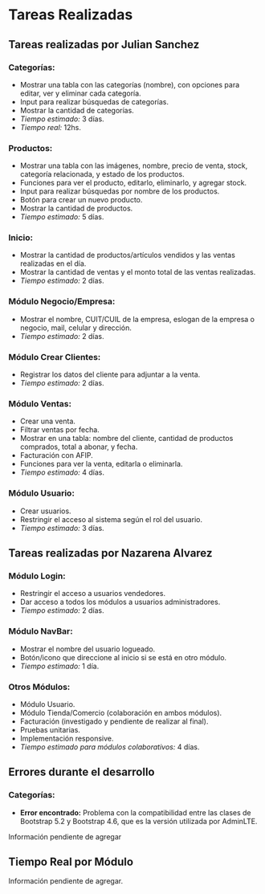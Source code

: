 # Tareas Realizadas

## Tareas realizadas por Julian Sanchez

### Categorías:
- Mostrar una tabla con las categorías (nombre), con opciones para editar, ver y eliminar cada categoría.
- Input para realizar búsquedas de categorías.
- Mostrar la cantidad de categorías.
- *Tiempo estimado:* 3 días.
- *Tiempo real:* 12hs.

### Productos:
- Mostrar una tabla con las imágenes, nombre, precio de venta, stock, categoría relacionada, y estado de los productos.
- Funciones para ver el producto, editarlo, eliminarlo, y agregar stock.
- Input para realizar búsquedas por nombre de los productos.
- Botón para crear un nuevo producto.
- Mostrar la cantidad de productos.
- *Tiempo estimado:* 5 días.

### Inicio:
- Mostrar la cantidad de productos/artículos vendidos y las ventas realizadas en el día.
- Mostrar la cantidad de ventas y el monto total de las ventas realizadas.
- *Tiempo estimado:* 2 días.

### Módulo Negocio/Empresa:
- Mostrar el nombre, CUIT/CUIL de la empresa, eslogan de la empresa o negocio, mail, celular y dirección.
- *Tiempo estimado:* 2 días.

### Módulo Crear Clientes:
- Registrar los datos del cliente para adjuntar a la venta.
- *Tiempo estimado:* 2 días.

### Módulo Ventas:
- Crear una venta.
- Filtrar ventas por fecha.
- Mostrar en una tabla: nombre del cliente, cantidad de productos comprados, total a abonar, y fecha.
- Facturación con AFIP.
- Funciones para ver la venta, editarla o eliminarla.
- *Tiempo estimado:* 4 días.

### Módulo Usuario:
- Crear usuarios.
- Restringir el acceso al sistema según el rol del usuario.
- *Tiempo estimado:* 3 días.

## Tareas realizadas por Nazarena Alvarez

### Módulo Login:
- Restringir el acceso a usuarios vendedores.
- Dar acceso a todos los módulos a usuarios administradores.
- *Tiempo estimado:* 2 días.

### Módulo NavBar:
- Mostrar el nombre del usuario logueado.
- Botón/icono que direccione al inicio si se está en otro módulo.
- *Tiempo estimado:* 1 día.

### Otros Módulos:
- Módulo Usuario.
- Módulo Tienda/Comercio (colaboración en ambos módulos).
- Facturación (investigado y pendiente de realizar al final).
- Pruebas unitarias.
- Implementación responsive.
- *Tiempo estimado para módulos colaborativos:* 4 días.

## Errores durante el desarrollo

### Categorías:
- **Error encontrado:** Problema con la compatibilidad entre las clases de Bootstrap 5.2 y Bootstrap 4.6, que es la versión utilizada por AdminLTE.

Información pendiente de agregar

## Tiempo Real por Módulo

Información pendiente de agregar.